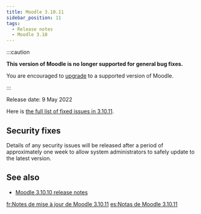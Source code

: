 ```yaml
---
title: Moodle 3.10.11
sidebar_position: 11
tags:
  - Release notes
  - Moodle 3.10
---
```


:::caution

**This version of Moodle is no longer supported for general bug fixes.**

You are encouraged to [upgrade](https://docs.moodle.org/dev/:en:Upgrading) to a supported version of Moodle.

:::

Release date: 9 May 2022

Here is [the full list of fixed issues in 3.10.11](https://tracker.moodle.org/secure/IssueNavigator!executeAdvanced.jspa?jqlQuery=project+%3D+mdl+AND+resolution+%3D+fixed+AND+fixVersion+in+%28%223.10.11%22%29+ORDER+BY+priority+DESC&runQuery=true&clear=true).

## Security fixes

Details of any security issues will be released after a period of approximately one week to allow system administrators to safely update to the latest version.

## See also

- [Moodle 3.10.10 release notes](/general/release-notes/3.10/3.10.10)

[fr:Notes de mise à jour de Moodle 3.10.11](https://docs.moodle.org/dev/fr:Notes_de_mise_à_jour_de_Moodle_3.10.11)
[es:Notas de Moodle 3.10.11](https://docs.moodle.org/dev/es:Notas_de_Moodle_3.10.11)
